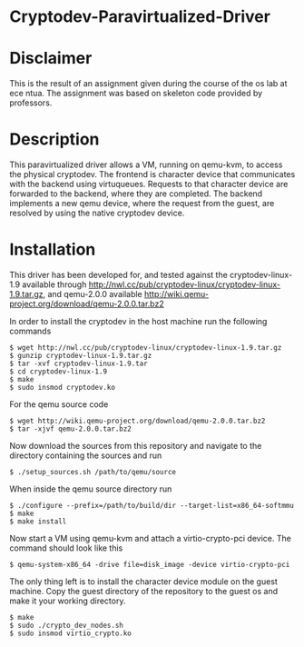 # Cryptodev-Paravirtualized-Driver

# Disclaimer
This is the result of an assignment given during the course of the os 
lab at ece ntua. The assignment was based on skeleton code provided by professors.

# Description
This paravirtualized driver allows a VM, running on qemu-kvm, to access the physical cryptodev. The frontend is character device that communicates with the backend using virtuqueues. Requests to that character device are forwarded to the backend, where they are completed. The backend implements a new qemu device, where the request from the guest, are resolved by using the native cryptodev device.

# Installation

This driver has been developed for, and tested against the cryptodev-linux-1.9 available through http://nwl.cc/pub/cryptodev-linux/cryptodev-linux-1.9.tar.gz, and qemu-2.0.0 available http://wiki.qemu-project.org/download/qemu-2.0.0.tar.bz2

In order to install the cryptodev in the host machine run the following commands
```
$ wget http://nwl.cc/pub/cryptodev-linux/cryptodev-linux-1.9.tar.gz
$ gunzip cryptodev-linux-1.9.tar.gz
$ tar -xvf cryptodev-linux-1.9.tar
$ cd cryptodev-linux-1.9
$ make
$ sudo insmod cryptodev.ko
```

For the qemu source code 
```
$ wget http://wiki.qemu-project.org/download/qemu-2.0.0.tar.bz2
$ tar -xjvf qemu-2.0.0.tar.bz2
```
Now download the sources from this repository and navigate to the directory containing the sources and run 
```
$ ./setup_sources.sh /path/to/qemu/source
```
When inside the qemu source directory run
```
$ ./configure --prefix=/path/to/build/dir --target-list=x86_64-softmmu
$ make 
$ make install
```
Now start a VM using qemu-kvm and attach a virtio-crypto-pci device. The command should look like this
```
$ qemu-system-x86_64 -drive file=disk_image -device virtio-crypto-pci 
```
The only thing left is to install the character device module on the guest machine. Copy the guest directory of the repository to the guest os and make it your working directory. 
```
$ make
$ sudo ./crypto_dev_nodes.sh
$ sudo insmod virtio_crypto.ko
```

